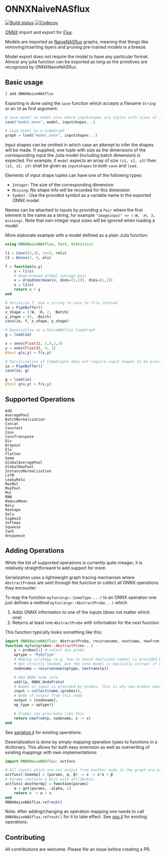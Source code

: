 # ONNXNaiveNASflux

[![Build status](https://github.com/DrChainsaw/ONNXNaiveNASflux.jl/actions/workflows/ci.yml/badge.svg?branch=master)](https://github.com/DrChainsaw/ONNXNaiveNASflux.jl/actions)
[![Codecov](https://codecov.io/gh/DrChainsaw/ONNXNaiveNASflux.jl/branch/master/graph/badge.svg)](https://codecov.io/gh/DrChainsaw/ONNXNaiveNASflux.jl)

[ONNX](https://onnx.ai) import and export for [Flux](https://github.com/FluxML/Flux.jl).

Models are imported as [NaiveNASflux](https://github.com/DrChainsaw/NaiveNASflux.jl) graphs, meaning that things like removing/inserting layers and pruning pre-trained models is a breeze.

Model export does not require the model to have any particular format. Almost any julia function can be exported as long as the primitives are recognized by ONNXNaiveNASflux. 

## Basic usage

```julia
] add ONNXNaiveNASflux
```

Exporting is done using the `save` function which accepts a filename `String` or an `IO` as first argument:

```julia
# Save model as model.onnx where inputshapes are tuples with sizes of input.
save("model.onnx", model, inputshapes...)

# Load model as a CompGraph
graph = load("model.onnx", inputshapes...)
```
Input shapes can be omitted in which case an attempt to infer the shapes will be made. If supplied, one tuple with size as the dimensions of the corresponding input the Julia model (including batch dimension) is expected. For example, if `model` expects an array of size `(s1, s2, s3)` then `(s1, s2, s3)` shall be given as `inputshapes` to both `save` and `load`.    

Elements of input shape tuples can have one of the following types:
* `Integer`: The size of the corresponding dimension
* `Missing`: No shape info will be recorded for this dimension
* `Symbol` : Use the provided symbol as a variable name in the exported ONNX model

Names can be attached to inputs by providing a `Pair` where the first element is the name as a string, for example `"imageinput" => (:W, :H, 3, missing)`. Note that non-integer input sizes will be ignored when loading a model.

More elaborate example with a model defined as a plain Julia function:

```julia
using ONNXNaiveNASflux, Test, Statistics

l1 = Conv((3,3), 2=>3, relu)
l2 = Dense(3, 4, elu)

f = function(x,y)
    x = l1(x)
    # Home-brewed global average pool
    x = dropdims(mean(x, dims=(1,2)), dims=(1,2))
    x = l2(x)
    return x + y
end

# Serialize f. Use a string to save to file instead
io = PipeBuffer()
x_shape = (:W, :H, 2, :Batch)
y_shape = (4, :Batch)
save(io, f, x_shape, y_shape)

# Deserialize as a NaiveNASflux CompGraph
g = load(io)

x = ones(Float32, 5,4,2,3)
y = ones(Float32, 4, 3)
@test g(x,y) ≈ f(x,y)

# Serialization of CompGraphs does not require input shapes to be provided as they can be inferred.
io = PipeBuffer()
save(io, g)

g = load(io)
@test g(x,y) ≈ f(x,y)
```

## Supported Operations

```
Add
AveragePool
BatchNormalization
Concat
Constant
Conv
ConvTranspose
Div
Dropout
Elu
Flatten
Gemm
GlobalAveragePool
GlobalMaxPool
InstanceNormalization
LSTM
LeakyRelu
MatMul
MaxPool
Mul
RNN
ReduceMean
Relu
Reshape
Selu
Sigmoid
Softmax
Squeeze
Tanh
Unsqueeze
```

## Adding Operations

While the list of supported operations is currently quite meager, it is relatively straightforward to add support for more.

Serialization uses a lightweight graph tracing mechanism where `AbstractProbe`s are sent through the function to collect all ONNX operations they encounter.

To map the function `myfun(args::SomeType....)` to an ONNX operation one just defines a method `myfun(args::AbstractProbe...)` which
1. Adds ONNX information to one of the inputs (does not matter which one)
2. Returns at least one `AbstractProbe` with information for the next function

This function typically looks something like this:

```julia
import ONNXNaiveNASflux: AbstractProbe, recursename, nextname, newfrom, add!, name
function myfun(probes::AbstractProbe...)
    p = probes[1] # select any probe
    optype = "MyOpType"
    # Naming strategy (e.g. how to avoid duplicate names) is provided by the probe
    # Not strictly needed, but the onnx model is basically corrupt if duplicates exist
    nodename = recursename(optype, nextname(p))

    # Add ONNX node info
    add!(p, ONNX.NodeProto(
    # Names of input is provided by probes. This is why new probes need to be provided as output
    input = collect(name.(probes)),
    # Name of output from this node
    output = [nodename],
    op_type = optype))

    # Probes can procreate like this
    return newfrom(p, nodename, s -> s)
end
```
See [serialize.jl](src/serialize/serialize.jl) for existing operations.


Deserialization is done by simply mapping operation types to functions in a dictionary. This allows for both easy extension as well as overwriting of existing mappings with own implementations:

```julia
import ONNXNaiveNASflux: actfuns

# All inputs which are not output from another node in the graph are provided in the method call
actfuns[:SomeOp] = (params, α, β) -> x -> x^α + β
# Params contains a Dict with attributes.
actfuns[:AnotherOp] = function(params)
    α = get(params, :alpha, 1)
    return x -> α / x
end
ONNXNaiveNASflux.refresh()
```
Note: After adding/changing an operation mapping one needs to call `ONNXNaiveNASflux.refresh()` for it to take effect.
See [ops.jl](src/deserialize/ops.jl) for existing operations.


## Contributing

All contributions are welcome. Please file an issue before creating a PR.
